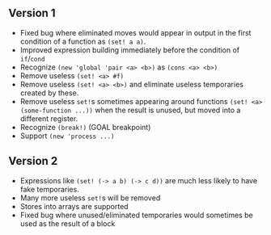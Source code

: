 ## Version 1
- Fixed bug where eliminated moves would appear in output in the first condition of a function as `(set! a a)`.
- Improved expression building immediately before the condition of `if`/`cond`
- Recognize  `(new 'global 'pair <a> <b>)` as `(cons <a> <b>)`
- Remove useless `(set! <a> #f)`
- Remove useless `(set! <a> <b>)` and eliminate useless temporaries created by these.
- Remove useless `set!`s sometimes appearing around functions `(set! <a> (some-function ...))` when the result is unused, but moved into a different register.
- Recognize `(break!)` (GOAL breakpoint)
- Support `(new 'process ...)`

## Version 2
- Expressions like `(set! (-> a b) (-> c d))` are much less likely to have fake temporaries.
- Many more useless `set!`s will be removed
- Stores into arrays are supported
- Fixed bug where unused/eliminated temporaries would sometimes be used as the result of a block
